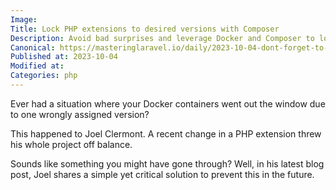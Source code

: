 ```yaml
---
Image: 
Title: Lock PHP extensions to desired versions with Composer
Description: Avoid bad surprises and leverage Docker and Composer to lock your PHP extensions to a stable version.
Canonical: https://masteringlaravel.io/daily/2023-10-04-dont-forget-to-pin-pecl-extensions
Published at: 2023-10-04
Modified at: 
Categories: php
---
```


Ever had a situation where your Docker containers went out the window due to one wrongly assigned version?

This happened to Joel Clermont. A recent change in a PHP extension threw his whole project off balance.

Sounds like something you might have gone through? Well, in his latest blog post, Joel shares a simple yet critical solution to prevent this in the future.